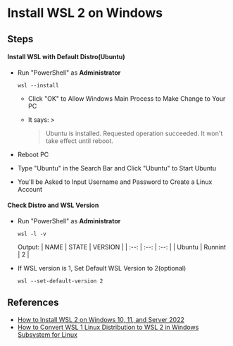 # Install WSL 2 on Windows

## Steps

#### Install WSL with Default Distro(Ubuntu)
* Run "PowerShell" as **Administrator**

  ```
  wsl --install
  ```
  
  * Click "OK" to Allow Windows Main Process to Make Change to Your PC
  * It says: >
    
    > Ubuntu is installed.
    > Requested operation succeeded. It won't take effect until reboot.

* Reboot PC

* Type "Ubuntu" in the Search Bar and Click "Ubuntu" to Start Ubuntu

* You'll be Asked to Input Username and Password to Create a Linux Account

#### Check Distro and WSL Version
* Run "PowerShell" as **Administrator**

  ```
  wsl -l -v
  ```

  Output:
  | NAME | STATE | VERSION |
  | :--: | :--: | :--: |
  | Ubuntu | Runnint | 2 |

* If WSL version is 1, Set Default WSL Version to 2(optional)

  ```
  wsl --set-default-version 2
  ```

## References
* [How to Install WSL 2 on Windows 10, 11, and Server 2022](https://www.configserverfirewall.com/windows-10/windows-subsystem-for-linux-2/)
* [How to Convert WSL 1 Linux Distribution to WSL 2 in Windows Subsystem for Linux](https://www.configserverfirewall.com/windows-10/convert-wsl-1-linux-distribution-to-wsl-2/)

